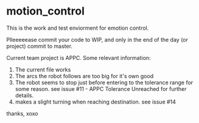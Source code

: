 # motion_control
This is the work and test enviorment for emotion control.

Plleeeeease commit your code to WIP, and only in the end of the day (or project) commit to master.

Current team project is APPC. Some relevant information:

1) The current file works
2) The arcs the robot follows are too big for it's own good
3) The robot seems to stop just before entering to the tolerance range for some reason. see issue #11 - APPC Tolerance Unreached for further details.
4) makes a slight turning when reaching destination. see issue #14

thanks, xoxo 
